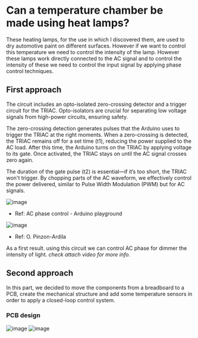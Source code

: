 # Can a temperature chamber be made using heat lamps?

These heating lamps, for the use in which I discovered them, are used to dry automotive paint on different surfaces. However if we want to control this temperature we need to control the intensity of the lamp. However these lamps work directly connected to the AC signal and to control the intensity of these we need to control the input signal by applying phase control techniques.

## First approach

The circuit includes an opto-isolated zero-crossing detector and a trigger circuit for the TRIAC. Opto-isolators are crucial for separating low voltage signals from high-power circuits, ensuring safety.

The zero-crossing detection generates pulses that the Arduino uses to trigger the TRIAC at the right moments. When a zero-crossing is detected, the TRIAC remains off for a set time (t1), reducing the power supplied to the AC load. After this time, the Arduino turns on the TRIAC by applying voltage to its gate. Once activated, the TRIAC stays on until the AC signal crosses zero again.

The duration of the gate pulse (t2) is essential—if it’s too short, the TRIAC won't trigger. By chopping parts of the AC waveform, we effectively control the power delivered, similar to Pulse Width Modulation (PWM) but for AC signals.

![image](https://github.com/user-attachments/assets/e4be1e3d-4dd4-41e4-b73d-1e7cd7dce539)
* Ref: AC phase control - Arduino playground

![image](https://github.com/user-attachments/assets/e9000cc4-aaa6-4c2d-8d90-78595d7df12d)
* Ref: O. Pinzon-Ardila

As a first result. using this circuit we can control AC phase for dimmer the intensity of light. *check attach video for more info.*


## Second approach

In this part, we decided to move the components from a breadboard to a PCB, create the mechanical structure and add some temperature sensors in order to apply a closed-loop control system.

### PCB design
![image](https://github.com/user-attachments/assets/dcb2cd50-2aa9-4c01-8cc6-625796464af4)
![image](https://github.com/user-attachments/assets/7c212a73-d338-497a-8873-dd89cae61372)

